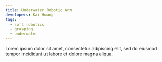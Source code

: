 ```yaml
---
title: Underwater Robotic Arm
developers: Kai Huang
tags:
  - soft robotics
  - grasping
  - underwater
---
```


Lorem ipsum dolor sit amet, consectetur adipiscing elit, sed do eiusmod tempor incididunt ut labore et dolore magna aliqua.
